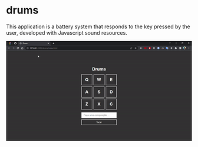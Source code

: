 # drums

This application is a battery system that responds to the key pressed by the user, developed with Javascript sound resources.

![Drums gif](./.github/drums-gif.gif 'Drums gif')